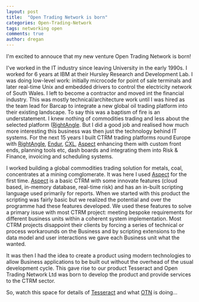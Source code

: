 ```yaml
---
layout: post
title:  "Open Trading Network is born"
categories: Open-Trading-Network
tags: networking open
comments: true
author: dregan
---
```


I'm excited to annouce that my new venture Open Trading Network is born!

I've worked in the IT industry since leaving University in the early 1990s. I worked for 6 years at IBM at their Hursley Research and Development Lab. I was doing low-level work: initially microcode for point of sale terminals and later real-time Unix and embedded drivers to control the electricity network of South Wales. I left to become a contractor and moved int the financial industry. This was mostly technical/architecture work until I was hired as the team lead for Barcap to integrate a new global oil trading platform into their existing landscape. To say this was a baptism of fire is an understatement. I knew nothing of commodities trading and less about the selected platform ([RightAngle]. But I did a good job and realised how much more interesting this business was then just the technology behind IT systems. For the next 15 years I built CTRM trading platforms round Europe with [RightAngle], [Endur], [CXL], [Aspect] enhancing them with custom front ends, planning tools etc, dash boards and integrating them into Risk & Finance, invoicing and scheduling systems.

I worked building a global commodities trading solution for metals, coal, concentrates at a mining comglomerate. It was here I used [Aspect] for the first time. [Aspect] is a basic CTRM with some innovate features (cloud based, in-memory database, real-time risk) and has an in-built scripting language used primarily for reports. When we started with this product the scripting was fairly basic but we realized the potential and over the programme had these features developed. We used these features to solve a primary issue with most CTRM project: meeting bespoke requirements for different business units within a coherent system implementation. Most CTRM projects disappoint their clients by forcing a series of technical or process workarounds on the Business and by scripting extensions to the data model and user interactions we gave each Business unit what the wanted.

It was then I had the idea to create a product using modern technologies to allow Business applications to be built out without the overhead of the usual development cycle. This gave rise to our product Tesseract and Open Trading Network Ltd was born to develop the product and provide services to the CTRM sector.

So, watch this space for details of [Tesseract] and what [OTN] is doing...


[RightAngle]: (https://openlink.com/en/solutions/products/software/rightangle/)
[Endur]: (https://openlink.com/en/solutions/products/software/endur/)
[CXL]: (https://www.tpt.com/products/)
[Aspect]: (https://aspectenterprise.com/)
[OTN]: ({{site.url}})
[Tesseract]: ({{site.url}})

